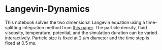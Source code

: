 # Langevin-Dynamics

This notebook solves the two dimensional Langevin equation using a time-splitting integration method from [this paper](https://aip.scitation.org/doi/full/10.1063/1.4802990). The particle density, fluid viscosity, temperature, potential, and the simulation duration can be varied interactively. Particle size is fixed at 2 $\mu m$ diameter and the time step is fixed at 0.5 ms. 
